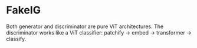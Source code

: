 # FakeIG
Both generator and discriminator are pure ViT architectures. The discriminator works like a ViT classifier: patchify → embed → transformer → classify.
